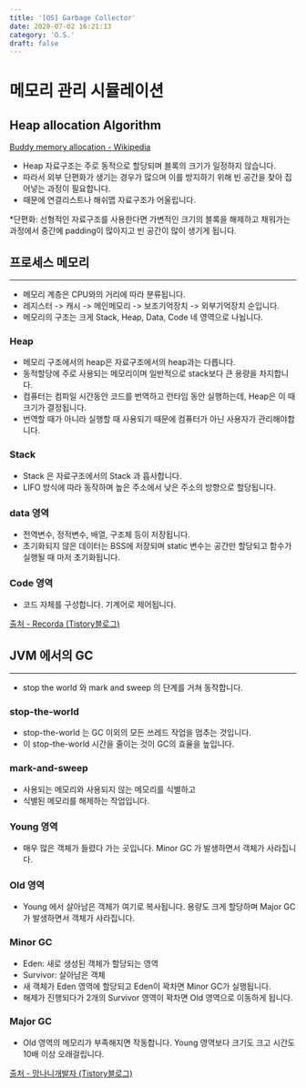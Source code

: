 ```yaml
---
title: '[OS] Garbage Collector'
date: 2020-07-02 16:21:13
category: 'O.S.'
draft: false
---
```


# 메모리 관리 시뮬레이션

## Heap allocation Algorithm

[Buddy memory allocation - Wikipedia](https://en.wikipedia.org/wiki/Buddy_memory_allocation)

-   Heap 자료구조는 주로 동적으로 할당되며 블록의 크기가 일정하지 않습니다.
-   따라서 외부 단편화가 생기는 경우가 많으며 이를 방지하기 위해 빈 공간을 찾아 집어넣는 과정이 필요합니다.
-   때문에 연결리스트나 해쉬맵 자료구조가 어울립니다.

\*단편화: 선형적인 자료구조를 사용한다면 가변적인 크기의 블록을 해제하고 채워가는 과정에서 중간에 padding이 많아지고 빈 공간이 많이 생기게 됩니다.

## 프로세스 메모리

---

-   메모리 계층은 CPU와의 거리에 따라 분류됩니다.
-   레지스터 -> 캐시 -> 메인메모리 -> 보조기억장치 -> 외부기억장치 순입니다.
-   메모리의 구조는 크게 Stack, Heap, Data, Code 네 영역으로 나뉩니다.

### Heap

-   메모리 구조에서의 heap은 자료구조에서의 heap과는 다릅니다.
-   동적할당에 주로 사용되는 메모리이며 일반적으로 stack보다 큰 용량을 차지합니다.
-   컴퓨터는 컴파일 시간동안 코드를 번역하고 런타임 동안 실행하는데, Heap은 이 때 크기가 결정됩니다.
-   번역할 때가 아니라 실행할 때 사용되기 때문에 컴퓨터가 아닌 사용자가 관리해야합니다.

### Stack

-   Stack 은 자료구조에서의 Stack 과 흡사합니다.
-   LIFO 방식에 따라 동작하며 높은 주소에서 낮은 주소의 방향으로 할당됩니다.

### data 영역

-   전역변수, 정적변수, 배열, 구조체 등이 저장됩니다.
-   초기화되지 않은 데이터는 BSS에 저장되며 static 변수는 공간만 할당되고 함수가 실행될 때 마저 초기화됩니다.

### Code 영역

-   코드 자체를 구성합니다. 기계어로 제어됩니다.

[출처 - Recorda (Tistory블로그)](https://recorda.tistory.com/entry/20160503%ED%94%84%EB%A1%9C%EC%84%B8%EC%8A%A4-%EB%A9%94%EB%AA%A8%EB%A6%AC-%EA%B5%AC%EC%A1%B0)

## JVM 에서의 GC

---

-   stop the world 와 mark and sweep 의 단계를 거쳐 동작합니다.

### stop-the-world

-   stop-the-world 는 GC 이외의 모든 쓰레드 작업을 멈추는 것입니다.
-   이 stop-the-world 시간을 줄이는 것이 GC의 효율을 높입니다.

### mark-and-sweep

-   사용되는 메모리와 사용되지 않는 메모리를 식별하고
-   식별된 메모리를 해제하는 작업입니다.

### Young 영역

-   매우 많은 객체가 들렸다 가는 곳입니다. Minor GC 가 발생하면서 객체가 사라집니다.

### Old 영역

-   Young 에서 살아남은 객체가 여기로 복사됩니다. 용량도 크게 할당하며 Major GC가 발생하면서 객체가 사라집니다.

### Minor GC

-   Eden: 새로 생성된 객체가 할당되는 영역
-   Survivor: 살아남은 객체
-   새 객체가 Eden 영역에 할당되고 Eden이 꽉차면 Minor GC가 실행됩니다.
-   해제가 진행되다가 2개의 Survivor 영역이 꽉차면 Old 영역으로 이동하게 됩니다.

### Major GC

-   Old 영역의 메모리가 부족해지면 작동합니다. Young 영역보다 크기도 크고 시간도 10배 이상 오래걸립니다.

[출처 - 망나니개발자 (Tistory블로그)](https://mangkyu.tistory.com/118)
